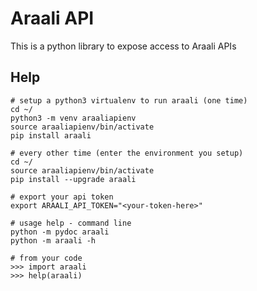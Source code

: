 # Araali API

This is a python library to expose access to Araali APIs

## Help
```
# setup a python3 virtualenv to run araali (one time)
cd ~/
python3 -m venv araaliapienv
source araaliapienv/bin/activate
pip install araali

# every other time (enter the environment you setup)
cd ~/
source araaliapienv/bin/activate
pip install --upgrade araali

# export your api token
export ARAALI_API_TOKEN="<your-token-here>"

# usage help - command line
python -m pydoc araali
python -m araali -h

# from your code
>>> import araali
>>> help(araali)
```
